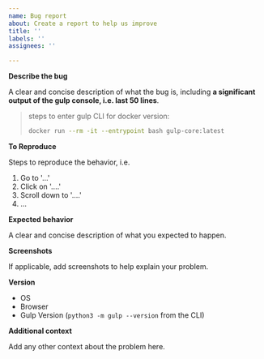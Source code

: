 ```yaml
---
name: Bug report
about: Create a report to help us improve
title: ''
labels: ''
assignees: ''

---
```


**Describe the bug**

A clear and concise description of what the bug is, including **a significant output of the gulp console, i.e. last 50 lines**.

> steps to enter gulp CLI for docker version:
> ~~~bash
> docker run --rm -it --entrypoint bash gulp-core:latest
> ~~~

**To Reproduce**

Steps to reproduce the behavior, i.e.

1. Go to '...'
2. Click on '....'
3. Scroll down to '....'
4. ...

**Expected behavior**

A clear and concise description of what you expected to happen.

**Screenshots**

If applicable, add screenshots to help explain your problem.

**Version**

- OS
- Browser
- Gulp Version (`python3 -m gulp --version` from the CLI)

**Additional context**

Add any other context about the problem here.
